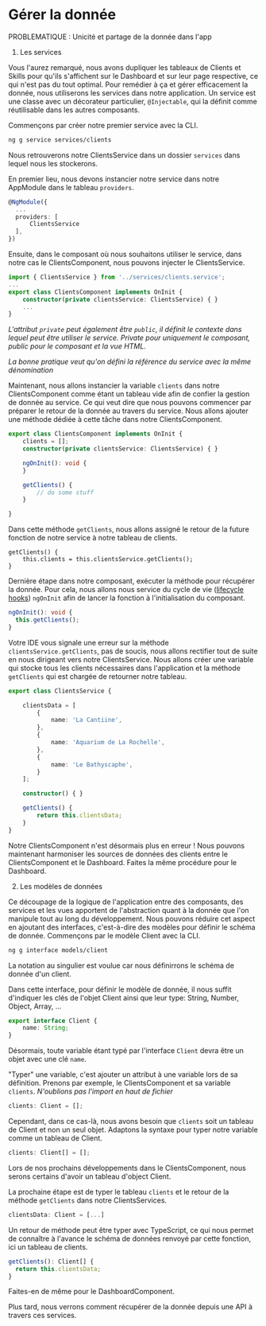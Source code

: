 # Gérer la donnée

PROBLEMATIQUE : Unicité et partage de la donnée dans l'app

1. Les services

Vous l'aurez remarqué, nous avons dupliquer les tableaux de Clients et Skills pour qu'ils s'affichent sur le Dashboard et sur leur page respective, ce qui n'est pas du tout optimal. Pour remédier à ça et gérer efficacement la donnée, nous utiliserons les services dans notre application. Un service est une classe avec un décorateur particulier, `@Injectable`, qui la définit comme réutilisable dans les autres composants.

Commençons par créer notre premier service avec la CLI.

```bash
ng g service services/clients
```

Nous retrouverons notre ClientsService dans un dossier `services` dans lequel nous les stockerons.

En premier lieu, nous devons instancier notre service dans notre AppModule dans le tableau `providers`.

```typescript
@NgModule({
  ...
  providers: [
      ClientsService
  ],
})
```

Ensuite, dans le composant où nous souhaitons utiliser le service, dans notre cas le ClientsComponent, nous pouvons injecter le ClientsService.

```typescript
import { ClientsService } from '../services/clients.service';
... 
export class ClientsComponent implements OnInit {
	constructor(private clientsService: ClientsService) { }
	...
}
```

*L'attribut `private` peut également être `public`, il définit le contexte dans lequel peut être utiliser le service. Private pour uniquement le composant, public pour le composant et la vue HTML.*

*La bonne pratique veut qu'on défini la référence du service avec la même dénomination*

Maintenant, nous allons instancier la variable `clients` dans notre ClientsComponent comme étant un tableau vide afin de confier la gestion de donnée au service. Ce qui veut dire que nous pouvons commencer par préparer le retour de la donnée au travers du service.
Nous allons ajouter une méthode dédiée à cette tâche dans notre ClientsComponent.

```typescript
export class ClientsComponent implements OnInit {
    clients = [];
    constructor(private clientsService: ClientsService) { }

    ngOnInit(): void {
    }

    getClients() {
        // do some stuff
    }

}
```

Dans cette méthode `getClients`, nous allons assigné le retour de la future fonction de notre service à notre tableau de clients.

```
getClients() {
	this.clients = this.clientsService.getClients();
}
```

Dernière étape dans notre composant, exécuter la méthode pour récupérer la donnée. Pour cela, nous allons nous service du cycle de vie ([lifecycle hooks](https://angular.io/guide/lifecycle-hooks)) `ngOnInit` afin de lancer la fonction à l'initialisation du composant.

```typescript
ngOnInit(): void {
  this.getClients();
}
```

Votre IDE vous signale une erreur sur la méthode `clientsService.getClients`, pas de soucis, nous allons rectifier tout de suite en nous dirigeant vers notre ClientsService. Nous allons créer une variable qui stocke tous les clients nécessaires dans l'application et la méthode `getClients` qui est chargée de retourner notre tableau.

```typescript
export class ClientsService {

    clientsData = [
        {
            name: 'La Cantiine',
        },
        {
            name: 'Aquarium de La Rochelle',
        },
        {
            name: 'Le Bathyscaphe',
        }
    ];

    constructor() { }

    getClients() {
        return this.clientsData;
    }
}
```

Notre ClientsComponent n'est désormais plus en erreur ! Nous pouvons maintenant harmoniser les sources de données des clients entre le ClientsComponent et le Dashboard. Faites la même procédure pour le Dashboard.

2. Les modèles de données

Ce découpage de la logique de l'application entre des composants, des services et les vues apportent de l'abstraction quant à la donnée que l'on manipule tout au long du développement. Nous pouvons réduire cet aspect en ajoutant des interfaces, c'est-à-dire des modèles pour définir le schéma de donnée.
Commençons par le modèle Client avec la CLI.

```bash
ng g interface models/client
```

La notation au singulier est voulue car nous définirrons le schéma de donnée d'un client.

Dans cette interface, pour définir le modèle de donnée, il nous suffit d'indiquer les clés de l'objet Client ainsi que leur type: String, Number, Object, Array, ...

```typescript
export interface Client {
    name: String;
}
```

Désormais, toute variable étant typé par l'interface `Client` devra être un objet avec une clé `name`.

"Typer" une variable, c'est ajouter un attribut à une variable lors de sa définition. Prenons par exemple, le ClientsComponent et sa variable `clients`. *N'oublions pas l'import en haut de fichier*

```typescript
clients: Client = [];
```

Cependant, dans ce cas-là, nous avons besoin que `clients` soit un tableau de Client et non un seul objet.
Adaptons la syntaxe pour typer notre variable comme un tableau de Client.

 ```typescript
clients: Client[] = [];
 ```

Lors de nos prochains développements dans le ClientsComponent, nous serons certains d'avoir un tableau d'object Client.

La prochaine étape est de typer le tableau `clients` et le retour de la méthode `getClients` dans notre ClientsServices.

```typescript
clientsData: Client = [...]
```

Un retour de méthode peut être typer avec TypeScript, ce qui nous permet de connaître à l'avance le schéma de données renvoyé par cette fonction, ici un tableau de clients.

```typescript
getClients(): Client[] {
  return this.clientsData;
}
```

Faites-en de même pour le DashboardComponent.

Plus tard, nous verrons comment récupérer de la donnée depuis une API à travers ces services.
